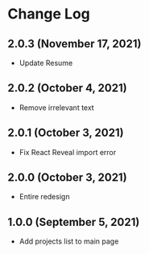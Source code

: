# Change Log

## 2.0.3 (November 17, 2021)

- Update Resume

## 2.0.2 (October 4, 2021)

- Remove irrelevant text

## 2.0.1 (October 3, 2021)

- Fix React Reveal import error

## 2.0.0 (October 3, 2021)

- Entire redesign

## 1.0.0 (September 5, 2021)

- Add projects list to main page
